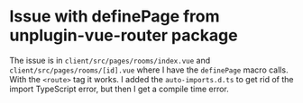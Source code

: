 # Issue with definePage from unplugin-vue-router package
The issue is in `client/src/pages/rooms/index.vue` and `client/src/pages/rooms/[id].vue` where I have the `definePage` macro calls.
With the ```<route>``` tag it works.
I added the `auto-imports.d.ts` to get rid of the import TypeScript error, but then I get a compile time error.
